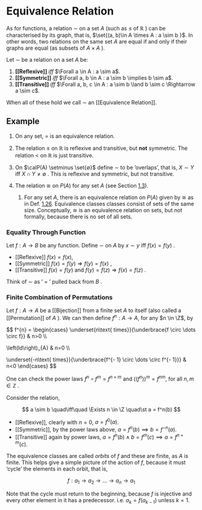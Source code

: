 # Equivalence Relation

As for functions, a relation $\sim$ on a set $A$ (such as $\leq$ of $ℝ$ ) can be characterised by its graph, that is, $\set{(a, b)\in A \times A : a \sim b }$. In other words, two relations on the same set $A$ are equal if and only if their graphs are equal (as subsets of $A \times A$ ).

Let $\sim$ be a relation on a set $A$ be:

1. **[[Reflexive]]** *iff* $\Forall a \in A : a \sim a$.
2. **[[Symmetric]]** *iff* $\Forall a, b \in A : a \sim b \implies b \sim a$.
3. **[[Transitive]]** *iff* $\Forall a, b, c \in A : a \sim b \land b \sim c \Rightarrow a \sim c$.

When all of these hold we call $\sim$ an [[Equivalence Relation]].

## Example

1. On any set, $=$ is an equivalence relation.

2. The relation $\leq$ on $ℝ$ is reflexive and transitive, but **not** symmetric. The relation $<$ on $ℝ$ is just transitive.

3. On $\calP(A) \setminus \set{∅}$ define $\sim$ to be ’overlaps’, that is, $X \sim Y$ iff $X \cap Y \neq ∅$ . This is reflexive and symmetric, but not transitive.

4. The relation $\cong$ on $P (A)$ for any set $A$ (see Section [1.3](#x5-70001.3)).
	1. For any set $A$, there is an equivalence relation on $P (A)$ given by $\cong$ as in Def. [1.26](#x5-7004r26). Equivalence classes classes consist of sets of the same size. Conceptually, $\cong$ is an equivalence relation on sets, but not formally, because there is no set of all sets.

### Equality Through Function

Let $f : A \rightarrow B$ be any function. Define $\sim$ on $A$ by $x \sim y$ iff $f (x) = f (y)$ .

- [[Reflexive]] $f (x) = f (x)$,
- [[Symmetric]] $f (x) = f (y) \Rightarrow f (y) = f (x)$ ,
- [[Transitive]] $f (x) = f (y)$ and $f (y) = f (z) \Rightarrow f (x) = f (z)$ .

Think of $\sim$ as ’ $=$ ’ pulled back from $B$ .

### Finite Combination of Permutations

Let $f : A \to A$ be a [[Bijection]] from a finite set $A$ to itself (also called a [[Permutation]] of $A$ ). We can then define $f^n : A \to A$, for any $n \in \Z$, by

$$
f^{n} = \begin{cases}
\underset{n\text{ times}}{\underbrace{f \circ \dots  \circ f}} & n>0
\\\\

\left(Id\right)_{A} & n=0
\\\\

\underset{-n\text{ times}}{\underbrace{f^{- 1} \circ \dots  \circ f^{- 1}}} & n<0
\end{cases}
$$

One can check the power laws $f^{n} \circ f^{m} = f^{n + m}$ and $\left((f^{n})\right)^{m} = f^{n m}$, for all $n, m \in ℤ$ .

Consider the relation,

$$
a \sim b \quad\iff\quad \Exists n \in \Z \quad\st a = f^n(b)
$$

- [[Reflexive]], clearly with $n = 0$, $a=f^{0}(a)$.
- [[Symmetric]], by the power laws above, $a = f^n(b) \implies b = f^{-n}(a)$.
- [[Transitive]] again by power laws, $a = f^n(b) \land b = f^{m}(c) \implies a = f^{n + m}(c)$.

The equivalence classes are called *orbits* of $f$ and these are finite, as $A$ is finite. This helps give a simple picture of the action of $f$, because it must ‘cycle’ the elements in each orbit, that is,

$$
f: a_1 \rightarrow a_2 \rightarrow \dots \rightarrow  a_n \rightarrow a_1
$$

Note that the cycle must return to the beginning, because $f$ is injective and every other element in it has a predecessor. i.e. $a_{k} = f (a_{k - 1})$ unless $k = 1$.